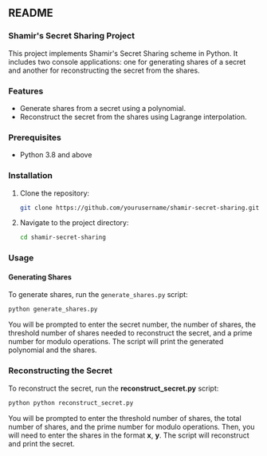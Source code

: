 ## README

### Shamir's Secret Sharing Project

This project implements Shamir's Secret Sharing scheme in Python. It includes two console applications: one for generating shares of a secret and another for reconstructing the secret from the shares.

### Features

- Generate shares from a secret using a polynomial.
- Reconstruct the secret from the shares using Lagrange interpolation.

### Prerequisites

- Python 3.8 and above

### Installation

1. Clone the repository:

    ```bash
    git clone https://github.com/yourusername/shamir-secret-sharing.git
    ```

2. Navigate to the project directory:

    ```bash
    cd shamir-secret-sharing
    ```

### Usage

#### Generating Shares

To generate shares, run the `generate_shares.py` script:

```bash
python generate_shares.py
```

You will be prompted to enter the secret number, the number of shares, the threshold number of shares needed to reconstruct the secret, and a prime number for modulo operations. The script will print the generated polynomial and the shares.

### Reconstructing the Secret
To reconstruct the secret, run the **reconstruct_secret.py** script:
```bash
python python reconstruct_secret.py
```

You will be prompted to enter the threshold number of shares, the total number of shares, and the prime number for modulo operations. Then, you will need to enter the shares in the format **x**, **y**. The script will reconstruct and print the secret.


